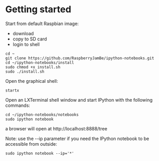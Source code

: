 # Getting started

Start from default Raspbian image:
- download
- copy to SD card
- login to shell

```Shell
cd ~
git clone https://github.com/RaspberryJamBe/ipython-notebooks.git
cd ~/ipython-notebooks/install
sudo chmod +x install.sh
sudo ./install.sh
```

Open the graphical shell:
```Shell
startx
```

Open an LXTerminal shell window and start IPython with the following commands:
```Shell
cd ~/ipython-notebooks/notebooks
sudo ipython notebook
```
a browser will open at http://localhost:8888/tree

Note: use the --ip parameter if you need the IPython notebook to be accessible from outside:
```Shell
sudo ipython notebook --ip='*'
```
